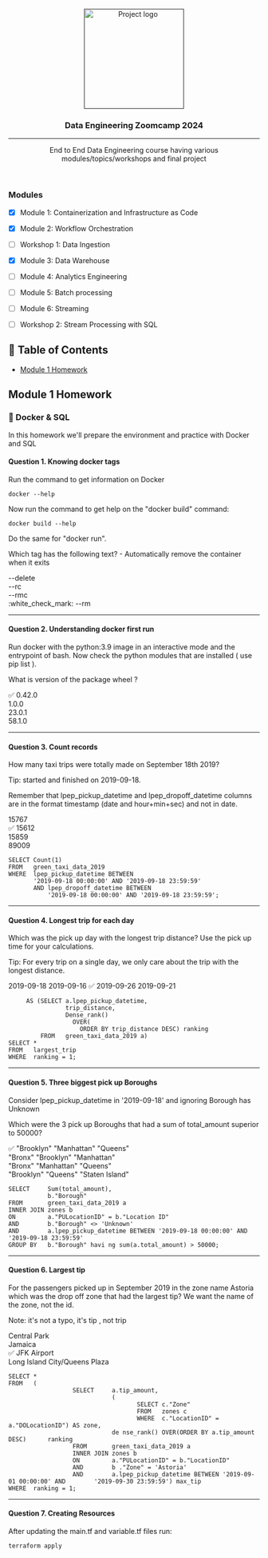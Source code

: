 <p align="center">
  <a href="" rel="noopener">
 <img width=200px height=200px src="https://i.imgur.com/6wj0hh6.jpg" alt="Project logo"></a>
</p>

<h3 align="center">Data Engineering Zoomcamp 2024</h3>

<div align="center">



</div>

---

<p align="center"> End to End Data Engineering course having various modules/topics/workshops and final project </p>
<br> 

### Modules
- [x] Module 1: Containerization and Infrastructure as Code <br>
- [x] Module 2: Workflow Orchestration <br>
- [ ] Workshop 1: Data Ingestion <br>
- [x] Module 3: Data Warehouse <br>
- [ ] Module 4: Analytics Engineering <br>
- [ ] Module 5: Batch processing <br>
- [ ] Module 6: Streaming <br>
- [ ] Workshop 2: Stream Processing with SQL <br>



## 📝 Table of Contents

- [Module 1 Homework](#module1)



##  Module 1 Homework <a name = "module1"></a>



### 🏁 Docker & SQL 

In this homework we'll prepare the environment and practice with Docker and SQL

#### Question 1. Knowing docker tags
Run the command to get information on Docker

```docker --help```

Now run the command to get help on the "docker build" command:

```docker build --help```

Do the same for "docker run".

Which tag has the following text? - Automatically remove the container when it exits
<p>
--delete<br>
--rc<br>
--rmc<br>
:white_check_mark: --rm<br>
</p>

---

#### Question 2. Understanding docker first run
Run docker with the python:3.9 image in an interactive mode and the entrypoint of bash. Now check the python modules that are installed ( use pip list ).

What is version of the package wheel ?

:white_check_mark: 0.42.0 <br>
1.0.0 <br>
23.0.1 <br>
58.1.0 <br>

---
#### Question 3. Count records
How many taxi trips were totally made on September 18th 2019?

Tip: started and finished on 2019-09-18.

Remember that lpep_pickup_datetime and lpep_dropoff_datetime columns are in the format timestamp (date and hour+min+sec) and not in date.

15767<br>
:white_check_mark: 15612<br>
15859<br>
89009<br>

```
SELECT Count(1)
FROM   green_taxi_data_2019
WHERE  lpep_pickup_datetime BETWEEN
       '2019-09-18 00:00:00' AND '2019-09-18 23:59:59'
       AND lpep_dropoff_datetime BETWEEN
           '2019-09-18 00:00:00' AND '2019-09-18 23:59:59'; 
```

---

#### Question 4. Longest trip for each day
Which was the pick up day with the longest trip distance? Use the pick up time for your calculations.

Tip: For every trip on a single day, we only care about the trip with the longest distance.

2019-09-18
2019-09-16
:white_check_mark: 2019-09-26
2019-09-21

```WITH largest_trip
     AS (SELECT a.lpep_pickup_datetime,
                trip_distance,
                Dense_rank()
                  OVER(
                    ORDER BY trip_distance DESC) ranking
         FROM   green_taxi_data_2019 a)
SELECT *
FROM   largest_trip
WHERE  ranking = 1; 
```

---

#### Question 5. Three biggest pick up Boroughs
Consider lpep_pickup_datetime in '2019-09-18' and ignoring Borough has Unknown

Which were the 3 pick up Boroughs that had a sum of total_amount superior to 50000?

:white_check_mark: "Brooklyn" "Manhattan" "Queens"<br>
"Bronx" "Brooklyn" "Manhattan"<br>
"Bronx" "Manhattan" "Queens"<br>
"Brooklyn" "Queens" "Staten Island"<br>

```
SELECT     Sum(total_amount),
           b."Borough"
FROM       green_taxi_data_2019 a
INNER JOIN zones b
ON         a."PULocationID" = b."Location ID"
AND        b."Borough" <> 'Unknown'
AND        a.lpep_pickup_datetime BETWEEN '2019-09-18 00:00:00' AND        '2019-09-18 23:59:59'
GROUP BY   b."Borough" havi ng sum(a.total_amount) > 50000;
```
---

#### Question 6. Largest tip
For the passengers picked up in September 2019 in the zone name Astoria which was the drop off zone that had the largest tip? We want the name of the zone, not the id.

Note: it's not a typo, it's tip , not trip

Central Park<br>
Jamaica<br>
:white_check_mark: JFK Airport<br>
Long Island City/Queens Plaza<br>

```
SELECT *
FROM   (
                  SELECT     a.tip_amount,
                             (
                                    SELECT c."Zone"
                                    FROM   zones c
                                    WHERE  c."LocationID" = a."DOLocationID") AS zone,
                             de nse_rank() OVER(ORDER BY a.tip_amount DESC)      ranking
                  FROM       green_taxi_data_2019 a
                  INNER JOIN zones b
                  ON         a."PULocationID" = b."LocationID"
                  AND        b ."Zone" = 'Astoria'
                  AND        a.lpep_pickup_datetime BETWEEN '2019-09-01 00:00:00' AND        '2019-09-30 23:59:59') max_tip
WHERE  ranking = 1;
```

---

#### Question 7. Creating Resources
After updating the main.tf and variable.tf files run:

```terraform apply```

